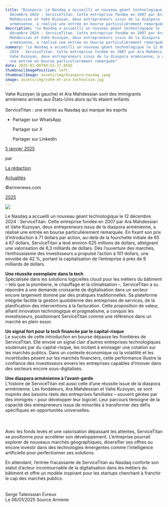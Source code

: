 ```yaml
---
title: "Diaspora: Le Nasdaq a accueilli un nouveau géant technologique le 12
  décembre 2024 : ServiceTitan. Cette entreprise fondée en 2007 par Ara
  Mahdessian et Vahe Kuzoyan, deux entrepreneurs issus de la diaspora
  arménienne, a réalisé une entrée en bourse particulièrement remarquée"
description: "Le Nasdaq a accueilli un nouveau géant technologique le 12
  décembre 2024 : ServiceTitan. Cette entreprise fondée en 2007 par Ara
  Mahdessian et Vahe Kuzoyan, deux entrepreneurs issus de la diaspora
  arménienne, a réalisé une entrée en bourse particulièrement remarquée"
summary: "Le Nasdaq a accueilli un nouveau géant technologique le 12 décembre
  2024 : ServiceTitan. Cette entreprise fondée en 2007 par Ara Mahdessian et
  Vahe Kuzoyan, deux entrepreneurs issus de la diaspora arménienne, a réalisé
  une entrée en bourse particulièrement remarquée"
date: 2025-01-06T00:51:17.859Z
thumbnailImagePosition: left
thumbnailImage: assets/img/diaspora-nasdaq.jpeg
image: assets/img/vahé-et-ara-technoloie.jpg
---
```

Vahe Kuzoyan (à gauche) et Ara Mahdessian sont des immigrants arméniens arrivés aux États-Unis alors qu'ils étaient enfants\
\
ServiceTitan : une entrée au Nasdaq qui marque les esprits

* Partager sur WhatsApp

  Partager sur X

  Partager sur LinkedIn

[5 janvier 2025](https://www.armenews.com/servicetitan-une-entree-au-nasdaq-qui-marque-les-esprits/)

par

[La rédaction](https://www.armenews.com/author/toranian/)

[Actualités](https://www.armenews.com/categorie/actualites/)

©armenews.com

[2025](https://www.armenews.com/servicetitan-une-entree-au-nasdaq-qui-marque-les-esprits/)

![](https://www.armenews.com/wp-content/uploads/2025/01/GgYYaY9WIAEj5lW-1.jpeg)

Le Nasdaq a accueilli un nouveau géant technologique le 12 décembre 2024 : ServiceTitan. Cette entreprise fondée en 2007 par Ara Mahdessian et Vahe Kuzoyan, deux entrepreneurs issus de la diaspora arménienne, a réalisé une entrée en bourse particulièrement remarquée. En fixant son prix d’introduction à 71 dollars par action, au-delà de la fourchette initiale de 65 à 67 dollars, ServiceTitan a levé environ 625 millions de dollars, atteignant une valorisation de 6,3 milliards de dollars. Dès l’ouverture des marchés, l’enthousiasme des investisseurs a propulsé l’action à 101 dollars, une envolée de 42 %, portant la capitalisation de l’entreprise à près de 9 milliards de dollars.

**Une réussite exemplaire dans la tech**\
Spécialisée dans les solutions logicielles cloud pour les métiers du bâtiment – tels que la plomberie, le chauffage et la climatisation –, ServiceTitan a su répondre à une demande croissante de digitalisation dans un secteur encore largement dominé par des pratiques traditionnelles. Sa plateforme intégrée facilite la gestion quotidienne des entreprises de services, de la planification des interventions à la facturation. Cette proposition de valeur, alliant innovation technologique et pragmatisme, a conquis les investisseurs, positionnant ServiceTitan comme une référence dans un marché en plein essor.

**Un signal fort pour la tech financée par le capital-risque**\
Le succès de cette introduction en bourse dépasse les frontières de ServiceTitan. Elle envoie un signal clair d’autres entreprises technologiques soutenues par du capital-risque, les incitant à envisager une cotation sur les marchés publics. Dans un contexte économique où la volatilité et les incertitudes pèsent sur les marchés financiers, cette performance illustre la confiance des investisseurs envers les entreprises capables d’innover dans des secteurs encore sous-digitalisés.

**Une diaspora arménienne à l’avant-garde**\
L’histoire de ServiceTitan est aussi celle d’une réussite issue de la diaspora arménienne. Les fondateurs, Ara Mahdessian et Vahe Kuzoyan, se sont inspirés des besoins réels des entreprises familiales – souvent gérées par des immigrés – pour développer leur logiciel. Leur parcours témoigne de la capacité des entrepreneurs issus de minorités à transformer des défis spécifiques en opportunités universelles.\
\
\
\
Avec les fonds levés et une valorisation dépassant les attentes, ServiceTitan se positionne pour accélérer son développement. L’entreprise pourrait explorer de nouveaux marchés géographiques, diversifier ses offres ou encore investir dans des technologies émergentes comme l’intelligence artificielle pour perfectionner ses solutions.

En attendant, l’entrée fracassante de ServiceTitan au Nasdaq conforte son statut d’acteur incontournable de la digitalisation dans les métiers du bâtiment et offre un modèle inspirant pour les startups cherchant à franchir le cap des marchés publics.\
\
\
Serge Tateossian Evreux\
Le 06/01/2025 Source Armene
